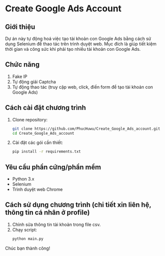 # Create Google Ads Account

## Giới thiệu
Dự án này tự động hoá việc tạo tài khoản con Google Ads bằng cách sử dụng Selenium để thao tác trên trình duyệt web. Mục đích là giúp tiết kiệm thời gian và công sức khi phải tạo nhiều tài khoản con Google Ads.

## Chức năng
1. Fake IP
2. Tự động giải Captcha
3. Tự động thao tác (truy cập web, click, điền form để tạo tài khoản con Google Ads)

## Cách cài đặt chương trình
1. Clone repository:
    ```sh
    git clone https://github.com/PhucHuwu/Create_Google_Ads_account.git
    cd Create_Google_Ads_account
    ```
2. Cài đặt các gói cần thiết:
    ```sh
    pip install -r requirements.txt
    ```

## Yêu cầu phần cứng/phần mềm
- Python 3.x
- Selenium
- Trình duyệt web Chrome

## Cách sử dụng chương trình (chi tiết xin liên hệ, thông tin cá nhân ở profile)
1. Chỉnh sửa thông tin tài khoản trong file csv.
2. Chạy script:
    ```sh
    python main.py
    ```

Chúc bạn thành công!
